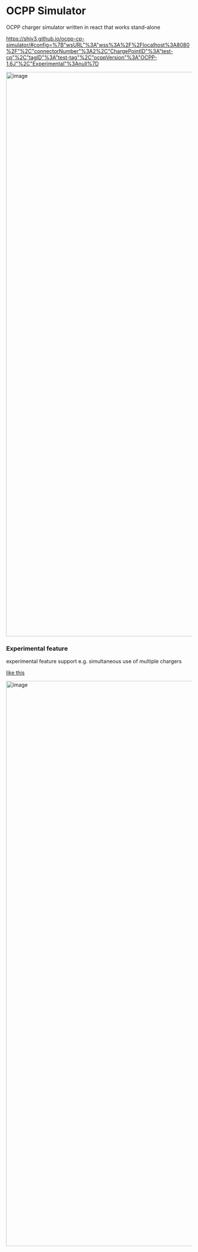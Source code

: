 # OCPP Simulator

OCPP charger simulator written in react that works stand-alone

https://shiv3.github.io/ocpp-cp-simulator/#config=%7B"wsURL"%3A"wss%3A%2F%2Flocalhost%3A8080%2F"%2C"connectorNumber"%3A2%2C"ChargePointID"%3A"test-cp"%2C"tagID"%3A"test-tag"%2C"ocppVersion"%3A"OCPP-1.6J"%2C"Experimental"%3Anull%7D

<img width="1532" alt="image" src="https://github.com/user-attachments/assets/480f6e76-a426-4f0c-b133-a62a03f0847e">

### Experimental feature

experimental feature support e.g. simultaneous use of multiple chargers

[like this](https://shiv3.github.io/ocpp-cp-simulator/#config=%7B"wsURL"%3A"wss%3A%2F%2Flocalhost%3A8080%2F"%2C"connectorNumber"%3A2%2C"ChargePointID"%3A"test-cp"%2C"tagID"%3A"test-tag"%2C"ocppVersion"%3A"OCPP-1.6J"%2C"Experimental"%3A%7B"ChargePointIDs"%3A%5B%7B"ChargePointID"%3A"test-cp"%2C"ConnectorNumber"%3A2%7D%2C%7B"ChargePointID"%3A"test-cp2"%2C"ConnectorNumber"%3A2%7D%2C%7B"ChargePointID"%3A"test-cp3"%2C"ConnectorNumber"%3A2%7D%2C%7B"ChargePointID"%3A"test-cp4"%2C"ConnectorNumber"%3A2%7D%2C%7B"ChargePointID"%3A"test-cp5"%2C"ConnectorNumber"%3A1%7D%2C%7B"ChargePointID"%3A"test-cp6"%2C"ConnectorNumber"%3A1%7D%2C%7B"ChargePointID"%3A"test-cp7"%2C"ConnectorNumber"%3A7%7D%5D%7D%7D)

<img width="1534" alt="image" src="https://github.com/user-attachments/assets/5904d690-0178-4ddc-be90-fe580259d998">

